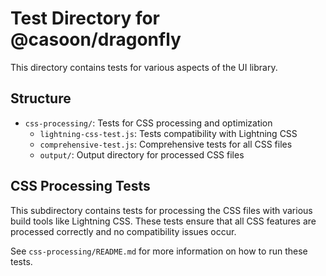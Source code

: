 # Test Directory for @casoon/dragonfly

This directory contains tests for various aspects of the UI library.

## Structure

- `css-processing/`: Tests for CSS processing and optimization
  - `lightning-css-test.js`: Tests compatibility with Lightning CSS
  - `comprehensive-test.js`: Comprehensive tests for all CSS files
  - `output/`: Output directory for processed CSS files

## CSS Processing Tests

This subdirectory contains tests for processing the CSS files with various build tools like Lightning CSS. These tests ensure that all CSS features are processed correctly and no compatibility issues occur.

See `css-processing/README.md` for more information on how to run these tests. 